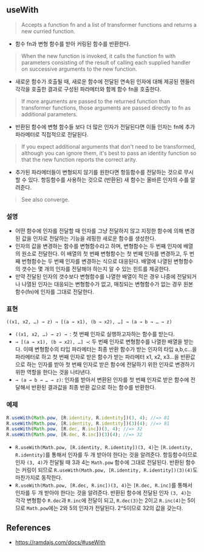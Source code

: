 ## useWith
> Accepts a function fn and a list of transformer functions and returns a new curried function.
- 함수 fn과 변형 함수를 받아 커링된 함수를 반환한다.
> When the new function is invoked, it calls the function fn with parameters consisting of the result of calling each supplied handler on successive arguments to the new function.
- 새로운 함수가 호출될 때, 새로운 함수에 전달된 연속된 인자에 대해 제공된 헨들러 각각을 호출한 결과로 구성된 파라메터와 함께 함수 fn을 호출한다.

> If more arguments are passed to the returned function than transformer functions, those arguments are passed directly to fn as additional parameters.
- 반환된 함수에 변형 함수들 보다 더 많은 인자가 전달된다면 이들 인자는 fn에 추가 파라메터로 직접적으로 전달된다.
> If you expect additional arguments that don't need to be transformed, although you can ignore them, it's best to pass an identity function so that the new function reports the correct arity.
- 추가된 파라메터들이 변형되지 않기를 원한다면 항등함수를 전달하는 것으로 무시할 수 있다. 항등함수를 사용하는 것으로 (반환된) 새 함수는 올바른 인자의 수를 알려준다.

> See also converge.

### 설명
- 어떤 함수에 인자를 전달할 때 인자를 그냥 전달하지 않고 지정한 함수에 의해 변경된 값을 인자로 전달하는 기능을 레핑한 새로운 함수를 생성한다.
- 인자의 값을 변경하는 함수를 변형함수라고 하며, 변형함수는 두 번째 인자에 배열의 원소로 전달한다. 이 배열의 첫 번째 변형함수는 첫 번째 인자를 변경하고, 두 번째 번형함수는 두 번째 인자를 변경하는 식으로 대응된다. 배열에 나열된 변형함수의 갯수는 몇 개의 인자를 전달해야 하는지 알 수 있는 힌트를 제공한다.
- 만약 전달된 인자의 갯수보다 변형함수를 나열한 배열이 적은 경우 나중에 전달되거나 나열된 인자는 대응되는 변형함수가 없고, 매칭되는 변형함수가 없는 경우 원본 함수(fn)에 인자를 그대로 전달한다.

### 표현
```
((x1, x2, …) → z) → [(a → x1), (b → x2), …] → (a → b → … → z)
```
- `((x1, x2, …) → z) → `: 첫 번째 인자로 실행하고자하는 함수를 받는다.
- `→ [(a → x1), (b → x2), …] →`: 두 번째 인자로 변형함수를 나열한 배열을 받는다. 이때 변형함수의 타입 파라메터는 최종 반환 함수가 받는 인자의 타입 a,b,c...을 파라메터로 하고 첫 번째 인자로 받은 함수가 받는 파라메터 x1, x2, x3...을 반환값으로 하는 인자를 받아 첫 번째 인자로 받은 함수에 전달하기 위한 인자로 변경하기 위한 역할을 한다는 것을 나타낸다.
- `→ (a → b → … → z)`: 인자를 받아서 변환된 인자를 첫 번째 인자로 받은 함수에 전달해서 반환된 결과값을 최종 반환 값으로 하는 함수를 반환한다.

### 예제
```js
R.useWith(Math.pow, [R.identity, R.identity])(3, 4); //=> 81
R.useWith(Math.pow, [R.identity, R.identity])(3)(4); //=> 81
R.useWith(Math.pow, [R.dec, R.inc])(3, 4); //=> 32
R.useWith(Math.pow, [R.dec, R.inc])(3)(4); //=> 32
```
- `R.useWith(Math.pow, [R.identity, R.identity])(3, 4)`는 `[R.identity, R.identity]`를 통해서 인자를 두 개 받아야 한다는 것을 알려준다. 항등함수이므로 인자 `(3, 4)`가 전달될 때 3과 4는 `Math.pow` 함수에 그대로 전달된다. 반환된 함수는 커링이 되므로 `R.useWith(Math.pow, [R.identity, R.identity])(3)(4)`도 마찬가지로 동작한다.
- `R.useWith(Math.pow, [R.dec, R.inc])(3, 4)`는 `[R.dec, R.inc]`를 통해서 인자를 두 개 받아야 한다는 것을 알려준다. 반환된 함수에 전달된 인자 `(3, 4)`는 각각 변형함수 `R.dec`과 `R.inc`에 전달이 되고, `R.dec(3)`는 2이고  `R.inc(4)`는 5이므로 `Math.pow`에는 2와 5의 인자가 전달된다. 2^5이므로 32의 값을 갖는다.

## References
- https://ramdajs.com/docs/#useWith
